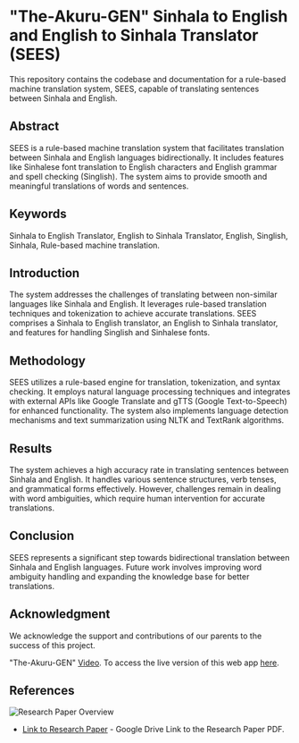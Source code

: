 # "The-Akuru-GEN" Sinhala to English and English to Sinhala Translator (SEES)

This repository contains the codebase and documentation for a rule-based machine translation system, SEES, capable of translating sentences between Sinhala and English.

## Abstract

SEES is a rule-based machine translation system that facilitates translation between Sinhala and English languages bidirectionally. It includes features like Sinhalese font translation to English characters and English grammar and spell checking (Singlish). The system aims to provide smooth and meaningful translations of words and sentences.

## Keywords
Sinhala to English Translator, English to Sinhala Translator, English, Singlish, Sinhala, Rule-based machine translation.

## Introduction

The system addresses the challenges of translating between non-similar languages like Sinhala and English. It leverages rule-based translation techniques and tokenization to achieve accurate translations. SEES comprises a Sinhala to English translator, an English to Sinhala translator, and features for handling Singlish and Sinhalese fonts.

## Methodology

SEES utilizes a rule-based engine for translation, tokenization, and syntax checking. It employs natural language processing techniques and integrates with external APIs like Google Translate and gTTS (Google Text-to-Speech) for enhanced functionality. The system also implements language detection mechanisms and text summarization using NLTK and TextRank algorithms.

## Results

The system achieves a high accuracy rate in translating sentences between Sinhala and English. It handles various sentence structures, verb tenses, and grammatical forms effectively. However, challenges remain in dealing with word ambiguities, which require human intervention for accurate translations.

## Conclusion

SEES represents a significant step towards bidirectional translation between Sinhala and English languages. Future work involves improving word ambiguity handling and expanding the knowledge base for better translations.

## Acknowledgment

We acknowledge the support and contributions of our parents to the success of this project.

"The-Akuru-GEN" [Video](https://drive.google.com/file/d/1KTZOcA0YgCKbtEV6VymJg5ECe_6gJEWX/view?usp=sharing). To access the live version of this web app [here](https://theakurugen.azurewebsites.net/).

## References
 ![Research Paper Overview](https://github.com/ThaminduSulakshana/WE_ITPM_146/blob/main/Screenshot%20(796).png)
- [Link to Research Paper](https://drive.google.com/file/d/11cV_JpWHbx9TCLznIJ1H5-0vDH6On-Ab/view?usp=sharing) - Google Drive Link to the Research Paper PDF.

